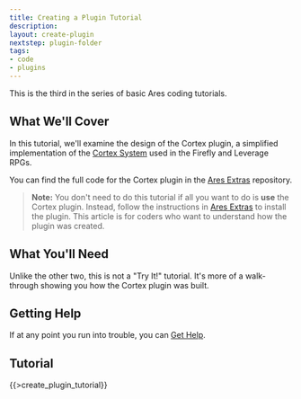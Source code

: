 ```yaml
---
title: Creating a Plugin Tutorial
description:
layout: create-plugin
nextstep: plugin-folder
tags: 
- code
- plugins
---
```


This is the third in the series of basic Ares coding tutorials.

## What We'll Cover

In this tutorial, we'll examine the design of the Cortex plugin, a simplified implementation of the [Cortex System](http://www.drivethrurpg.com/product/58488/Cortex-Classic-System-Role-Playing-Game) used in the Firefly and Leverage RPGs.

You can find the full code for the Cortex plugin in the [Ares Extras](/tutorials/code/extras) repository.

> <i class="fa fa-exclamation-triangle"></i> **Note:** You don't need to do this tutorial if all you want to do is **use** the Cortex plugin.  Instead, follow the instructions in [Ares Extras](/tutorials/code/extras) to install the plugin.  This article is for coders who want to understand how the plugin was created.

## What You'll Need

Unlike the other two, this is not a "Try It!" tutorial.  It's more of a walk-through showing you how the Cortex plugin was built.  

## Getting Help

If at any point you run into trouble, you can [Get Help](/feedback).

## Tutorial

{{>create_plugin_tutorial}}
